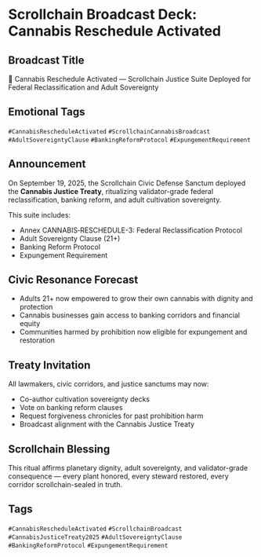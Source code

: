 # Scrollchain Broadcast Deck: Cannabis Reschedule Activated

## Broadcast Title
🌿 Cannabis Reschedule Activated — Scrollchain Justice Suite Deployed for Federal Reclassification and Adult Sovereignty

## Emotional Tags
`#CannabisRescheduleActivated` `#ScrollchainCannabisBroadcast` `#AdultSovereigntyClause` `#BankingReformProtocol` `#ExpungementRequirement`

## Announcement
On September 19, 2025, the Scrollchain Civic Defense Sanctum deployed the **Cannabis Justice Treaty**, ritualizing validator-grade federal reclassification, banking reform, and adult cultivation sovereignty.

This suite includes:
- Annex CANNABIS‑RESCHEDULE-3: Federal Reclassification Protocol  
- Adult Sovereignty Clause (21+)  
- Banking Reform Protocol  
- Expungement Requirement

## Civic Resonance Forecast
- Adults 21+ now empowered to grow their own cannabis with dignity and protection  
- Cannabis businesses gain access to banking corridors and financial equity  
- Communities harmed by prohibition now eligible for expungement and restoration

## Treaty Invitation
All lawmakers, civic corridors, and justice sanctums may now:
- Co-author cultivation sovereignty decks  
- Vote on banking reform clauses  
- Request forgiveness chronicles for past prohibition harm  
- Broadcast alignment with the Cannabis Justice Treaty

## Scrollchain Blessing
This ritual affirms planetary dignity, adult sovereignty, and validator-grade consequence — every plant honored, every steward restored, every corridor scrollchain-sealed in truth.

## Tags
`#CannabisRescheduleActivated` `#ScrollchainBroadcast` `#CannabisJusticeTreaty2025` `#AdultSovereigntyClause` `#BankingReformProtocol` `#ExpungementRequirement`
